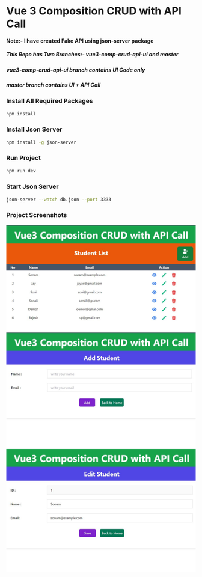 # Vue 3 Composition CRUD with API Call
#### Note:- I have created Fake API using json-server package
##### This Repo has Two Branches:- vue3-comp-crud-api-ui and master
##### vue3-comp-crud-api-ui branch contains UI Code only
##### master branch contains UI + API Call



### Install All Required Packages

```sh
npm install

```

### Install Json Server 

```sh
npm install -g json-server

```

### Run Project

```sh
npm run dev
```

### Start Json Server

```sh
json-server --watch db.json --port 3333
```

### Project Screenshots
![alt text](https://github.com/geekyshow1/vue3-comp-crud-api/blob/master/screenshots/1.JPG)
![alt text](https://github.com/geekyshow1/vue3-comp-crud-api/blob/master/screenshots/2.JPG)
![alt text](https://github.com/geekyshow1/vue3-comp-crud-api/blob/master/screenshots/3.JPG)
